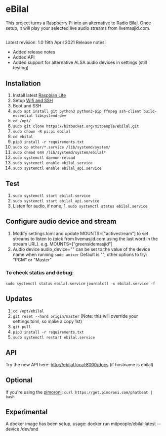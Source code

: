 # eBilal

This project turns a Raspberry Pi into an alternative to Radio Bilal. Once setup, it will play your selected live audio streams from livemasjid.com.

##
Latest revision: 1.0 19th April 2021
Release notes: 
* Added release notes
* Added API
* Added support for alternative ALSA audio devices in settings (still testing)

## Installation

1. Install latest [Raspbian Lite](https://downloads.raspberrypi.org/raspbian_lite_latest)
2. Setup [Wifi and SSH](https://www.raspberrypi.org/documentation/configuration/wireless/headless.md)
3. Boot and SSH
4. `sudo apt install git python3 python3-pip ffmpeg ssh-client build-essential libsystemd-dev`
5. `cd /opt/`
6. `sudo git clone https://bitbucket.org/mitpeople/ebilal.git`
7. `sudo chown -R pi:pi ebilal`
8. `cd ebilal`
9. `pip3 install -r requirements.txt`
10. `sudo cp other/*.service /lib/systemd/system/`
11. `sudo chmod 644 /lib/systemd/system/ebilal*`
12. `sudo systemctl daemon-reload`
13. `sudo systemctl enable ebilal.service`
14. `sudo systemctl enable ebilal_api.service`

## Test
1. `sudo systemctl start ebilal.service`
2. `sudo systemctl start ebilal_api.service`
3. Listen for audio, if none, 1. `sudo systemctl status ebilal.service`

## Configure audio device and stream
1. Modify settings.toml and update MOUNTS=["activestream"] to set streams to listen to (pick from livemasjid.com using the last word in the stream URL). e.g. MOUNTS=["greensidemasjid"]
2. Audio device audio_device="" can be set to the value of the device name when running `sudo amixer` Default is "", other options to try: "PCM" or "Master"

### To check status and debug:
`sudo systemctl status ebilal.service`
`journalctl -u ebilal.service -f`

## Updates
1. `cd /opt/ebilal`
2. `git reset --hard origin/master`    (Note: this will override your settings.toml, so make a copy 1st)
3. `git pull`
4. `pip3 install -r requirements.txt`
5. `sudo systemctl restart ebilal.service`

## API
Try the new API here:
http://ebilal.local:8000/docs  (if hostname is ebilal)


## Optional

If you're using the [pimoroni](https://shop.pimoroni.com/products/pirate-radio-pi-zero-w-project-kit):
`curl https://get.pimoroni.com/phatbeat | bash`

## Experimental
A docker image has been setup, usage:
docker run mitpeople/ebilal:latest <mountname> --device /dev/snd 
